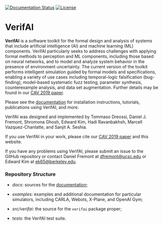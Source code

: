 [![Documentation Status](https://readthedocs.org/projects/verifai/badge/?version=latest)](https://verifai.readthedocs.io/en/latest/?badge=latest)
[![License](https://img.shields.io/badge/License-BSD%203--Clause-blue.svg)](https://opensource.org/licenses/BSD-3-Clause)


# VerifAI

**VerifAI** is a software toolkit for the formal design and analysis of 
systems that include artificial intelligence (AI) and machine learning (ML)
components.
VerifAI particularly seeks to address challenges with applying formal methods to perception and ML components, including those based on neural networks, and to model and analyze system behavior in the presence of environment uncertainty.
The current version of the toolkit performs intelligent simulation guided by formal models and specifications, enabling a variety of use cases including temporal-logic falsification (bug-finding), model-based systematic fuzz testing, parameter synthesis, counterexample analysis, and data set augmentation. Further details may be found in our [CAV 2019 paper](https://people.eecs.berkeley.edu/~sseshia/pubs/b2hd-verifai-cav19.html).

Please see the [documentation](https://verifai.readthedocs.io/) for installation instructions, tutorials, publications using VerifAI, and more.

VerifAI was designed and implemented by Tommaso Dreossi, Daniel J. Fremont, Shromona Ghosh, Edward Kim, Hadi Ravanbakhsh, Marcell Vazquez-Chanlatte, and Sanjit A. Seshia. 

If you use VerifAI in your work, please cite our [CAV 2019 paper](https://people.eecs.berkeley.edu/~sseshia/pubs/b2hd-verifai-cav19.html) and this website.

If you have any problems using VerifAI, please submit an issue to the GitHub repository or contact Daniel Fremont at [dfremont@ucsc.edu](mailto:dfremont@ucsc.edu) or Edward Kim at [ek65@berkeley.edu](mailto:ek65@berkeley.edu).

### Repository Structure

* _docs_: sources for the [documentation](https://verifai.readthedocs.io/);

* _examples_: examples and additional documentation for particular simulators, including CARLA, Webots, X-Plane, and OpenAI Gym;

* _src/verifai_: the source for the `verifai` package proper;

* _tests_: the VerifAI test suite.
